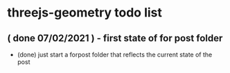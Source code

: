 # threejs-geometry todo list


## ( done 07/02/2021 ) - first state of for post folder
* (done) just start a forpost folder that reflects the current state of the post